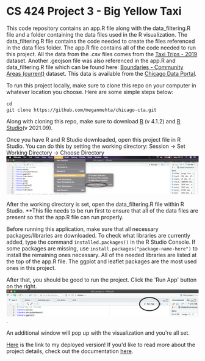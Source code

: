 # CS 424 Project 3 - Big Yellow Taxi

This code repository contains an app.R file along with the data_filtering.R file and a folder containing the data files used in the R 
visualization. The data_filtering.R file contains the code needed to create the files referenced in the data files folder. The 
app.R file contains all of the code needed to run this project. All the data from the .csv files comes from the [Taxi Trips - 2019](https://data.cityofchicago.org/Transportation/Taxi-Trips-2019/h4cq-z3dy) dataset. 
Another .geojson file was also referenced in the app.R and data_filtering.R file which can be found here: [Boundaries - Community Areas (current)](https://data.cityofchicago.org/Facilities-Geographic-Boundaries/Boundaries-Community-Areas-current-/cauq-8yn6) dataset. 
This data is available from the [Chicago Data Portal](https://data.cityofchicago.org/). 

To run this project locally, make sure to clone this repo on your computer in whatever location you choose. Here are some simple steps below: 

```
cd 
git clone https://github.com/meganmehta/chicago-cta.git
```
Along with cloning this repo, make sure to download [R](https://www.r-project.org/ ) (v 4.1.2) and [R Studio](https://www.rstudio.com/products/rstudio/download/ )(v 2021.09).

Once you have R and R Studio downloaded, open this project file in R Studio. You can do this by setting the working directory: Session -> Set Working Directory -> Choose Directory
![Session -> Set Working Directory -> Choose Directory](https://github.com/meganmehta/cta_rides/blob/main/documentation1.jpg)

After the working directory is set, open the data_filtering.R file within R Studio. **This file needs to be run first to ensure that all of the data files 
are present so that the app.R file can run properly. 

Before running this application, make sure that all necessary packages/libraries are downloaded. To check what libraries are currently added, type the command
`installed.packages()` in the R Studio Console. If some packages are missing, use `install.packages("package-name-here")` to install the remaining ones necessary. 
All of the needed libraries are listed at the top of the app.R file. The ggplot and leaflet packages are the most used ones in this project.

After that, you should be good to run the project. Click the 'Run App' button on the right. 
![](https://github.com/meganmehta/cta_rides/blob/main/documentation2.jpg). 

An additional window will pop up with the visualization and you're all set. 

[Here](http://shiny.evl.uic.edu:3838/g18/big_yellow_taxi/) is the link to my deployed version! If you'd like to read more about the project details, check out
the documentation [here](https://mmehta25.people.uic.edu/project3.html).
